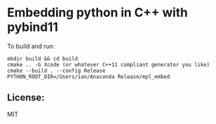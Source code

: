 # Embedding python in C++ with pybind11

To build and run:

    mkdir build && cd build
    cmake .. -G Xcode (or whatever C++11 compliant generator you like)
    cmake --build . --config Release
    PYTHON_ROOT_DIR=/Users/ian/Anaconda Release/mpl_embed

## License:

MIT
